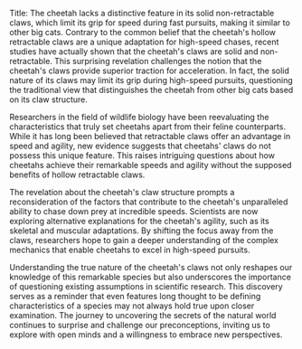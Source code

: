 Title: The cheetah lacks a distinctive feature in its solid non-retractable claws, which limit its grip for speed during fast pursuits, making it similar to other big cats.
Contrary to the common belief that the cheetah's hollow retractable claws are a unique adaptation for high-speed chases, recent studies have actually shown that the cheetah's claws are solid and non-retractable. This surprising revelation challenges the notion that the cheetah's claws provide superior traction for acceleration. In fact, the solid nature of its claws may limit its grip during high-speed pursuits, questioning the traditional view that distinguishes the cheetah from other big cats based on its claw structure.

Researchers in the field of wildlife biology have been reevaluating the characteristics that truly set cheetahs apart from their feline counterparts. While it has long been believed that retractable claws offer an advantage in speed and agility, new evidence suggests that cheetahs' claws do not possess this unique feature. This raises intriguing questions about how cheetahs achieve their remarkable speeds and agility without the supposed benefits of hollow retractable claws.

The revelation about the cheetah's claw structure prompts a reconsideration of the factors that contribute to the cheetah's unparalleled ability to chase down prey at incredible speeds. Scientists are now exploring alternative explanations for the cheetah's agility, such as its skeletal and muscular adaptations. By shifting the focus away from the claws, researchers hope to gain a deeper understanding of the complex mechanics that enable cheetahs to excel in high-speed pursuits.

Understanding the true nature of the cheetah's claws not only reshapes our knowledge of this remarkable species but also underscores the importance of questioning existing assumptions in scientific research. This discovery serves as a reminder that even features long thought to be defining characteristics of a species may not always hold true upon closer examination. The journey to uncovering the secrets of the natural world continues to surprise and challenge our preconceptions, inviting us to explore with open minds and a willingness to embrace new perspectives.